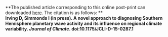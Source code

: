 **The published article corresponding to this online post-print can downloaded [here](http://journals.ametsoc.org/doi/abs/10.1175/JCLI-D-15-0287.1). The citation is as follows: **   
**Irving D, Simmonds I (in press). A novel approach to diagnosing Southern Hemisphere planetary wave activity and its influence on regional climate variability. *Journal of Climate*. doi:10.1175/JCLI-D-15-0287.1**
  
  